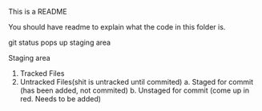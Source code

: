 This is a README

You should have readme to explain what the code in this folder is.

git status pops up staging area

Staging area
1. Tracked Files
2. Untracked Files(shit is untracked until commited)
  a. Staged for commit (has been added, not commited)
  b. Unstaged for commit (come up in red. Needs to be added)